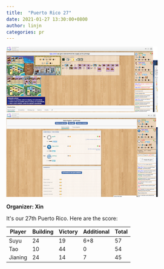 ```yaml
---
title:  "Puerto Rico 27"
date: 2021-01-27 13:30:00+0800
author: linjn
categories: pr
---
```


<a href="/images/pr_20200327.png">
<img src="/images/pr_20200327.png" width="400"/>
</a>

<a href="/images/pr_20200327_2.png">
<img src="/images/pr_20200327_2.png" width="400"/>
</a>


**Organizer: Xin**  

It's our 27th Puerto Rico. Here are the score: 

| Player | Building | Victory | Additional | Total |
| ------ | -------- | ------- | ---------- | ----- |
| Suyu   | 24       | 19      | 6+8        | 57    |
| Tao    | 10       | 44      | 0          | 54    |
| Jianing| 24       | 14      | 7          | 45    |

